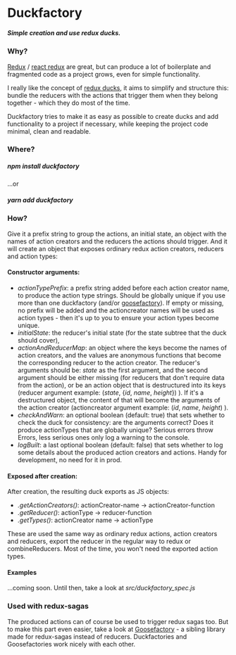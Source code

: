 # Duckfactory
##### Simple creation and use redux ducks.

### Why?
<a href="https://github.com/reactjs/redux">Redux</a> / <a href="https://github.com/reactjs/react-redux">react redux</a> are great, but can produce a lot of boilerplate and fragmented code as a project grows, even for simple functionality. 

I really like the concept of <a href="https://github.com/erikras/ducks-modular-redux">redux ducks</a>, it aims to simplify and structure this: bundle the reducers with the actions that trigger them when they belong together - which they do most of the time. 

Duckfactory tries to make it as easy as possible to create ducks and add functionality to a project if necessary, while keeping the project code minimal, clean and readable.


### Where?

##### npm install duckfactory
 ...or
##### yarn add duckfactory


### How?

Give it a prefix string to group the actions, an initial state, an object with the names of action creators and the reducers the actions should trigger. And it will create an object that exposes ordinary redux action creators, reducers and action types:


#### Constructor arguments:
- _actionTypePrefix_: a prefix string added before each action creator name, to produce the action type strings. Should be globally unique if you use more than one duckfactory (and/or <a href="https://github.com/espen42/goosefactory">goosefactory</a>). If empty or missing, no prefix will be added and the actioncreator names will be used as action types - then it's up to you to ensure your action types become unique.
- _initialState_: the reducer's initial state (for the state subtree that the duck should cover), 
- _actionAndReducerMap_: an object where the keys become the names of action creators, and the values are anonymous functions that become the corresponding reducer to the action creator. The reducer's arguments should be: _state_ as the first argument, and the second argument should be either missing (for reducers that don't require data from the action), or be an action object that is destructured into its keys (reducer argument example: (_state_, {_id_, _name_, _height_}) ). If it's a destructured object, the content of that will become the arguments of the action creator (actioncreator argument example: (_id_, _name_, _height_) ). 
- _checkAndWarn_: an optional boolean (default: true) that sets whether to check the duck for consistency: are the arguments correct? Does it produce actionTypes that are globally unique? Serious errors throw Errors, less serious ones only log a warning to the console.
- _logBuilt_: a last optional boolean (default: false) that sets whether to log some details about the produced action creators and actions. Handy for development, no need for it in prod.

#### Exposed after creation:

After creation, the resulting duck exports as JS objects:
- _.getActionCreators()_: actionCreator-name → actionCreator-function
- _.getReducer()_: actionType → reducer-function
- _.getTypes()_: actionCreator name → actionType

These are used the same way as ordinary redux actions, action creators and reducers, export the reducer in the regular way to redux or combineReducers. Most of the time, you won't need the exported action types.



#### Examples
...coming soon. Until then, take a look at _src/duckfactory_spec.js_

  
### Used with redux-sagas

The produced actions can of course be used to trigger redux sagas too. But to make this part even easier, take a look at <a href="https://github.com/espen42/goosefactory">Goosefactory</a> - a sibling library made for redux-sagas instead of reducers. Duckfactories and Goosefactories work nicely with each other.

